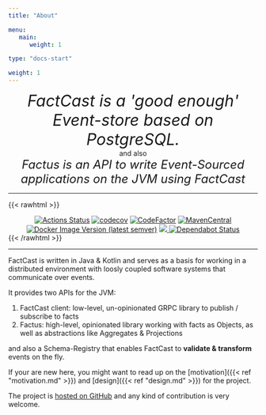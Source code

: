```yaml
---
title: "About"

menu:
   main:
      weight: 1

type: "docs-start"

weight: 1
---
```


<div style="text-align: center; font-size: xx-large;"><i>FactCast is a 'good
enough' Event-store based on PostgreSQL.</i></div>
<div style="text-align: center;">and also</div>
<div style="text-align: center; font-size: x-large;"><i>Factus is an API to write Event-Sourced applications on the JVM using FactCast</i></div>

____

{{< rawhtml >}}
<center>
<a href="https://github.com/factcast/factcast/actions"><img src="https://github.com/factcast/factcast/workflows/maven/badge.svg?branch=master" alt="Actions Status"
class="inline"></a>
<a href="https://codecov.io/gh/factcast/factcast" rel="nofollow"><img class="inline" src="https://camo.githubusercontent.com/2863b83e96f773ebd91aa268323339b8b9ce14b6/68747470733a2f2f636f6465636f762e696f2f67682f66616374636173742f66616374636173742f6272616e63682f6d61737465722f67726170682f62616467652e737667" alt="codecov" data-canonical-src="https://codecov.io/gh/factcast/factcast/branch/master/graph/badge.svg" style="max-width:100%;"></a>
<a href="https://www.codefactor.io/repository/github/factcast/factcast" rel="nofollow"><img class="inline" src="https://camo.githubusercontent.com/22d2823679b006ca86c5651006f0372c659f255d/68747470733a2f2f7777772e636f6465666163746f722e696f2f7265706f7369746f72792f6769746875622f66616374636173742f66616374636173742f6261646765" alt="CodeFactor" data-canonical-src="https://www.codefactor.io/repository/github/factcast/factcast/badge" style="max-width:100%;"></a>
<a href="http://search.maven.org/#search%7Cgav%7C1%7Cg%3A%22org.factcast%22%20v:0.3" rel="nofollow"><img class="inline"
src="https://img.shields.io/maven-central/v/org.factcast/factcast/0.3.svg" alt="MavenCentral"
data-canonical-src="https://img.shields.io/maven-central/v/org.factcast/factcast/0.3.svg" style="max-width:100%;"></a>
<a href="https://hub.docker.com/repository/docker/factcast/factcast/tags"><img class="inline" alt="Docker Image Version (latest semver)"
src="https://img.shields.io/docker/v/factcast/factcast?label=dockerhub"></a>
<a href="https://www.apache.org/licenses/LICENSE-2.0" rel="nofollow">
<img  class="inline" src="https://camo.githubusercontent.com/e63d202eb7ed9151a9c46eae71f8599e67a26a56/68747470733a2f2f696d672e736869656c64732e696f2f62616467652f6c6963656e73652d41534c322d677265656e2e7376673f7374796c653d666c6174" data-canonical-src="https://img.shields.io/badge/license-ASL2-green.svg?style=flat" style="max-width:100%;">
</a>
<a href="https://dependabot.com" rel="nofollow"><img class="inline" src="https://camo.githubusercontent.com/9067c86d33741a2fa11586e87089c65cdda10ec3/68747470733a2f2f6170692e646570656e6461626f742e636f6d2f6261646765732f7374617475733f686f73743d676974687562267265706f3d66616374636173742f6661637463617374" alt="Dependabot Status" data-canonical-src="https://api.dependabot.com/badges/status?host=github&amp;repo=factcast/factcast" style="max-width:100%;"></a>
</center>
{{< /rawhtml >}}

____

FactCast is written in Java & Kotlin and serves as a basis for working in a distributed environment with loosly coupled
software systems that communicate over events.


It provides two APIs for the JVM:

1. FactCast client: low-level, un-opinionated GRPC library to publish / subscribe to facts
2. Factus:  high-level, opinionated library working with facts as Objects, as well as abstractions like Aggregates &
   Projections

and also a Schema-Registry that enables FactCast to <b>validate & transform</b> events on the fly.

If your are new here, you might want to read up on the [motivation]({{< ref "motivation.md" >}}) and [design]({{< ref "design.md" >}}) for the project.

The project is [hosted on GitHub](https://github.com/factcast/factcast) and any kind of contribution is very welcome.

